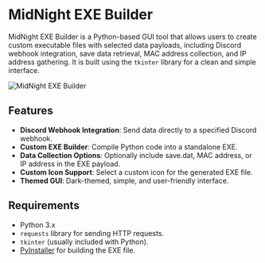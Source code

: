 # MidNight EXE Builder

MidNight EXE Builder is a Python-based GUI tool that allows users to create custom executable files with selected data payloads, including Discord webhook integration, save data retrieval, MAC address collection, and IP address gathering. It is built using the `tkinter` library for a clean and simple interface.

![MidNight EXE Builder](assets/screenshot.png) <!-- Add a screenshot of the GUI here if available -->

## Features

- **Discord Webhook Integration**: Send data directly to a specified Discord webhook.
- **Custom EXE Builder**: Compile Python code into a standalone EXE.
- **Data Collection Options**: Optionally include save.dat, MAC address, or IP address in the EXE payload.
- **Custom Icon Support**: Select a custom icon for the generated EXE file.
- **Themed GUI**: Dark-themed, simple, and user-friendly interface.

## Requirements

- Python 3.x
- `requests` library for sending HTTP requests.
- `tkinter` (usually included with Python).
- [PyInstaller](https://www.pyinstaller.org/) for building the EXE file.
